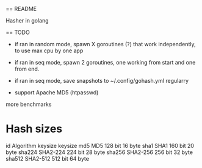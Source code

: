 == README

Hasher in golang


== TODO

* if ran in random mode, spawn X goroutines (?) that work independently,
    to use max cpu by one app

* if ran in seq mode, spawn 2 goroutines, one working from start and one from end.

* if ran in seq mode, save snapshots to ~/.config/gohash.yml regularry


* support Apache MD5 (htpasswd)


more benchmarks







# Hash sizes


id      Algorithm   keysize  keysize
md5     MD5         128 bit  16 byte
sha1    SHA1        160 bit  20 byte
sha224  SHA2-224    224 bit  28 byte
sha256  SHA2-256    256 bit  32 byte
sha512  SHA2-512    512 bit  64 byte
